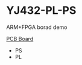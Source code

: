 # YJ432-PL-PS

ARM+FPGA borad demo

[PCB Board](https://github.com/whutddk/MK64F-platform/releases/tag/mkPF3.0.0)

* PS
* PL
